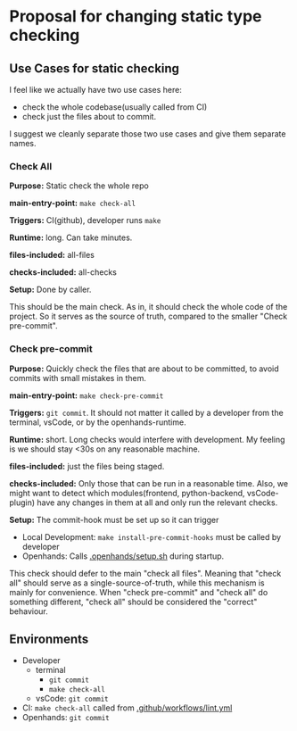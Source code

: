 # Proposal for changing static type checking


## Use Cases for static checking

I feel like we actually have two use cases here:
* check the whole codebase(usually called from CI)
* check just the files about to commit.

I suggest we cleanly separate those two use cases and give them separate names.


### Check All

**Purpose:** Static check the whole repo

**main-entry-point:** `make check-all`

**Triggers:** CI(github), developer runs `make`

**Runtime:** long. Can take minutes.

**files-included:** all-files

**checks-included:** all-checks

**Setup:** Done by caller.


This should be the main check. As in, it should check the whole code of the project. So it serves as the source of truth, compared to the smaller "Check pre-commit".


### Check pre-commit

**Purpose:** Quickly check the files that are about to be committed, to avoid commits with small mistakes in them.

**main-entry-point:** `make check-pre-commit`

**Triggers:** `git commit`. It should not matter it called by a developer from the terminal, vsCode, or by the openhands-runtime.

**Runtime:** short. Long checks would interfere with development. My feeling is we should stay <30s on any reasonable machine.

**files-included:** just the files being staged.

**checks-included:** Only those that can be run in a reasonable time. Also, we might want to detect which modules(frontend, python-backend, vsCode-plugin) have any changes in them at all and only run the relevant checks.

**Setup:** The commit-hook must be set up so it can trigger
- Local Development: `make install-pre-commit-hooks` must be called by developer
- Openhands: Calls [.openhands/setup.sh](.openhands/setup.sh) during startup.


This check should defer to the main "check all files". Meaning that "check all" should serve as a single-source-of-truth, while this mechanism is mainly for convenience.
When "check pre-commit" and "check all" do something different, "check all" should be considered the "correct" behaviour.


## Environments


- Developer
  - terminal
    - `git commit`
    - `make check-all`
  - vsCode: `git commit`
- CI: `make check-all` called from [.github/workflows/lint.yml](.github/workflows/lint.yml)
- Openhands: `git commit`
